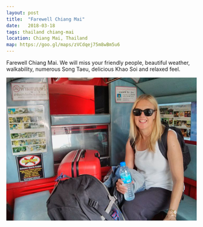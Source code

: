 ```yaml
---
layout: post
title:  "Farewell Chiang Mai"
date:   2018-03-18
tags: thailand chiang-mai
location: Chiang Mai, Thailand
map: https://goo.gl/maps/zVCdqej75m8wBm5u6
---
```

Farewell Chiang Mai. We will miss your friendly people, beautiful weather, walkability, numerous Song Taeu, delicious Khao Soi and relaxed feel.

![Kendall in a Song Taeu](/photos/chiang-mai/farewell.jpg)
